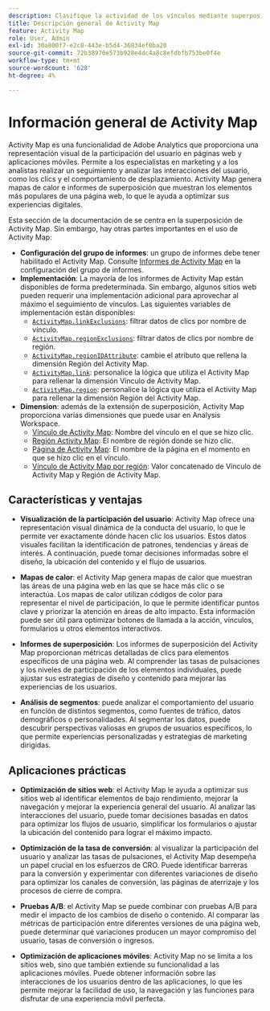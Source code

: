 ```yaml
---
description: Clasifique la actividad de los vínculos mediante superposiciones visuales para supervisar la participación de la audiencia en las páginas web.
title: Descripción general de Activity Map
feature: Activity Map
role: User, Admin
exl-id: 30a800f7-e2c8-443e-b5d4-36834ef0ba20
source-git-commit: 72b38970e573b928e4dc4a8c8efdbfb753be0f4e
workflow-type: tm+mt
source-wordcount: '628'
ht-degree: 4%

---
```


# Información general de Activity Map

Activity Map es una funcionalidad de Adobe Analytics que proporciona una representación visual de la participación del usuario en páginas web y aplicaciones móviles. Permite a los especialistas en marketing y a los analistas realizar un seguimiento y analizar las interacciones del usuario, como los clics y el comportamiento de desplazamiento. Activity Map genera mapas de calor e informes de superposición que muestran los elementos más populares de una página web, lo que le ayuda a optimizar sus experiencias digitales.

Esta sección de la documentación de se centra en la superposición de Activity Map. Sin embargo, hay otras partes importantes en el uso de Activity Map:

* **Configuración del grupo de informes**: un grupo de informes debe tener habilitado el Activity Map. Consulte [Informes de Activity Map](/help/admin/admin/c-manage-report-suites/c-edit-report-suites/activity-map.md) en la configuración del grupo de informes.
* **Implementación**: La mayoría de los informes de Activity Map están disponibles de forma predeterminada. Sin embargo, algunos sitios web pueden requerir una implementación adicional para aprovechar al máximo el seguimiento de vínculos. Las siguientes variables de implementación están disponibles:
   * [`ActivityMap.linkExclusions`](/help/implement/vars/config-vars/activitymap-linkexclusions.md): filtrar datos de clics por nombre de vínculo.
   * [`ActivityMap.regionExclusions`](/help/implement/vars/config-vars/activitymap-regionexclusions.md): filtrar datos de clics por nombre de región.
   * [`ActivityMap.regionIDAttribute`](/help/implement/vars/config-vars/activitymap-regionidattribute.md): cambie el atributo que rellena la dimensión Región del Activity Map.
   * [`ActivityMap.link`](/help/implement/vars/functions/activitymap-link.md): personalice la lógica que utiliza el Activity Map para rellenar la dimensión Vínculo de Activity Map.
   * [`ActivityMap.region`](/help/implement/vars/functions/activitymap-region.md): personalice la lógica que utiliza el Activity Map para rellenar la dimensión Región del Activity Map.
* **Dimension**: además de la extensión de superposición, Activity Map proporciona varias dimensiones que puede usar en Analysis Workspace.
   * [Vínculo de Activity Map](/help/components/dimensions/activity-map-link.md): Nombre del vínculo en el que se hizo clic.
   * [Región Activity Map](/help/components/dimensions/activity-map-region.md): El nombre de región donde se hizo clic.
   * [Página de Activity Map](/help/components/dimensions/activity-map-page.md): El nombre de la página en el momento en que se hizo clic en el vínculo.
   * [Vínculo de Activity Map por región](/help/components/dimensions/activity-map-link-by-region.md): Valor concatenado de Vínculo de Activity Map y Región de Activity Map.

## Características y ventajas

* **Visualización de la participación del usuario**: Activity Map ofrece una representación visual dinámica de la conducta del usuario, lo que le permite ver exactamente dónde hacen clic los usuarios. Estos datos visuales facilitan la identificación de patrones, tendencias y áreas de interés. A continuación, puede tomar decisiones informadas sobre el diseño, la ubicación del contenido y el flujo de usuarios.

* **Mapas de calor**: el Activity Map genera mapas de calor que muestran las áreas de una página web en las que se hace más clic o se interactúa. Los mapas de calor utilizan códigos de color para representar el nivel de participación, lo que le permite identificar puntos clave y priorizar la atención en áreas de alto impacto. Esta información puede ser útil para optimizar botones de llamada a la acción, vínculos, formularios u otros elementos interactivos.

* **Informes de superposición**: Los informes de superposición del Activity Map proporcionan métricas detalladas de clics para elementos específicos de una página web. Al comprender las tasas de pulsaciones y los niveles de participación de los elementos individuales, puede ajustar sus estrategias de diseño y contenido para mejorar las experiencias de los usuarios.

* **Análisis de segmentos**: puede analizar el comportamiento del usuario en función de distintos segmentos, como fuentes de tráfico, datos demográficos o personalidades. Al segmentar los datos, puede descubrir perspectivas valiosas en grupos de usuarios específicos, lo que permite experiencias personalizadas y estrategias de marketing dirigidas.

## Aplicaciones prácticas

* **Optimización de sitios web**: el Activity Map le ayuda a optimizar sus sitios web al identificar elementos de bajo rendimiento, mejorar la navegación y mejorar la experiencia general del usuario. Al analizar las interacciones del usuario, puede tomar decisiones basadas en datos para optimizar los flujos de usuario, simplificar los formularios o ajustar la ubicación del contenido para lograr el máximo impacto.

* **Optimización de la tasa de conversión**: al visualizar la participación del usuario y analizar las tasas de pulsaciones, el Activity Map desempeña un papel crucial en los esfuerzos de CRO. Puede identificar barreras para la conversión y experimentar con diferentes variaciones de diseño para optimizar los canales de conversión, las páginas de aterrizaje y los procesos de cierre de compra.

* **Pruebas A/B**: el Activity Map se puede combinar con pruebas A/B para medir el impacto de los cambios de diseño o contenido. Al comparar las métricas de participación entre diferentes versiones de una página web, puede determinar qué variaciones producen un mayor compromiso del usuario, tasas de conversión o ingresos.

* **Optimización de aplicaciones móviles**: Activity Map no se limita a los sitios web, sino que también extiende su funcionalidad a las aplicaciones móviles. Puede obtener información sobre las interacciones de los usuarios dentro de las aplicaciones, lo que les permite mejorar la facilidad de uso, la navegación y las funciones para disfrutar de una experiencia móvil perfecta.
